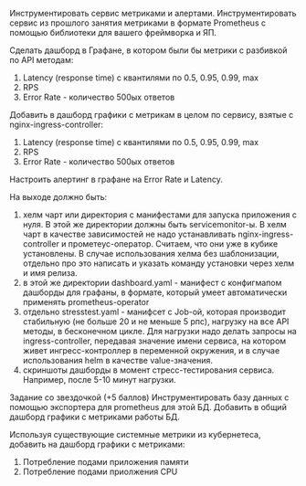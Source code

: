 Инструментировать сервис метриками и алертами.
Инструментировать сервис из прошлого занятия метриками в формате Prometheus с помощью библиотеки для вашего фреймворка и ЯП.

Сделать дашборд в Графане, в котором были бы метрики с разбивкой по API методам:
1. Latency (response time) с квантилями по 0.5, 0.95, 0.99, max
2. RPS
3. Error Rate - количество 500ых ответов

Добавить в дашборд графики с метрикам в целом по сервису, взятые с nginx-ingress-controller:
1. Latency (response time) с квантилями по 0.5, 0.95, 0.99, max
2. RPS
3. Error Rate - количество 500ых ответов

Настроить алертинг в графане на Error Rate и Latency.

На выходе должно быть:
1) хелм чарт или директория с манифестами для запуска приложения с нуля. В этой же директории должны быть servicemonitor-ы. В хелм чарт в качестве зависимостей не надо устанавливать nginx-ingress-controller и прометеус-оператор. Считаем, что они уже в кубике установлены.
В случае использования хелма без шаблонизации, отдельно про это написать и указать команду установки через хелм и имя релиза.
2) в этой же директории dashboard.yaml - манифест с конфигмапом дашборды для графаны, в формате, который умеет автоматически применять prometheus-operator
3) отдельно stresstest.yaml - манифсет с Job-ой, которая производит стабильную (не больше 20 и не меньше 5 рпс), нагрузку на все API методы, в бесконечном цикле. Для нагрузки надо делать запросы на ingress-controller, передавая значение имени сервиса, на котором живет ингресс-контроллер в переменной окружения, и в случае использования helm в качестве value-значения.
4) скриншоты дашборды в момент стресс-тестирования сервиса. Например, после 5-10 минут нагрузки.


Задание со звездочкой (+5 баллов)
Инструментировать базу данных с помощью экспортера для prometheus для этой БД.
Добавить в общий дашборд графики с метриками работы БД.

Используя существующие системные метрики из кубернетеса, добавить на дашборд графики с метриками:
1. Потребление подами приложения памяти
2. Потребление подами приолжения CPU
